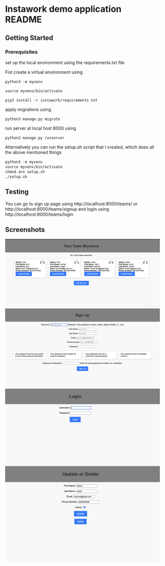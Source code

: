 # Instawork demo application README

## Getting Started

### Prerequisites

set up the local environment using the requirements.txt file

Fist create a virtual environment using

```
python3 -m myvenv
```

```
source myvenv/bin/activate
```

```
pip3 install -r instawork/requirements.txt
```

apply migrations using

```
python3 manage.py migrate
```

run server at local host 8000 using

```
python3 manage.py runserver
```

Alternatively you can run the setup.sh script that I created, which does all the above mentioned things

```
python3 -m myvenv
source myvenv/bin/activate
chmod a+x setup.sh
./setup.sh
```

## Testing

You can go to sign up page using http://localhost:8000/teams/ or http://localhost:8000/teams/signup and
login using http://localhost:8000/teams/login

## Screenshots

![alt text](screenshot_1.png "Etherscan Screenshot")
![alt text](screenshot_2.png "Etherscan Screenshot")
![alt text](screenshot_3.png "Etherscan Screenshot")
![alt text](screenshot_4.png "Etherscan Screenshot")

